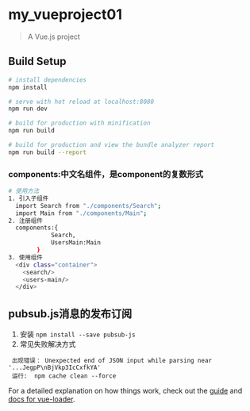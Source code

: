 # my_vueproject01

> A Vue.js project

## Build Setup

``` bash
# install dependencies
npm install

# serve with hot reload at localhost:8080
npm run dev

# build for production with minification
npm run build

# build for production and view the bundle analyzer report
npm run build --report
```
### components:中文名组件，是component的复数形式
```bash
# 使用方法
1. 引入子组件
  import Search from "./components/Search";
  import Main from "./components/Main";
2. 注册组件
  components:{
            Search,
            UsersMain:Main
        }
3. 使用组件
  <div class="container">
    <search/>
    <users-main/>
  </div>
```
## pubsub.js消息的发布订阅
1. 安装
```npm install --save pubsub-js```
2. 常见失败解决方式
```
 出现错误： Unexpected end of JSON input while parsing near '...JegpP\nBjVkp3IcCxfkYA'
 运行:  npm cache clean --force

```
 
For a detailed explanation on how things work, check out the [guide](http://vuejs-templates.github.io/webpack/) and [docs for vue-loader](http://vuejs.github.io/vue-loader).
